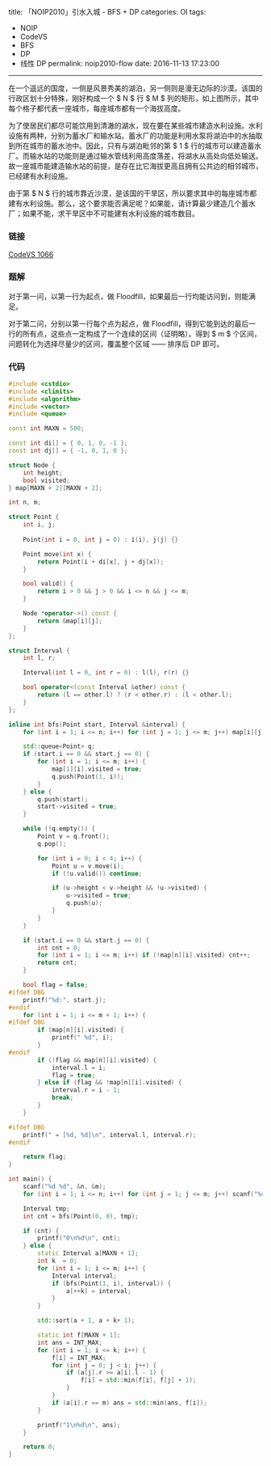 title: 「NOIP2010」引水入城 - BFS + DP
categories: OI
tags: 
  - NOIP
  - CodeVS
  - BFS
  - DP
  - 线性 DP
permalink: noip2010-flow
date: 2016-11-13 17:23:00
---

在一个遥远的国度，一侧是风景秀美的湖泊，另一侧则是漫无边际的沙漠。该国的行政区划十分特殊，刚好构成一个 $ N $ 行 $ M $ 列的矩形，如上图所示，其中每个格子都代表一座城市，每座城市都有一个海拔高度。

为了使居民们都尽可能饮用到清澈的湖水，现在要在某些城市建造水利设施。水利设施有两种，分别为蓄水厂和输水站。蓄水厂的功能是利用水泵将湖泊中的水抽取到所在城市的蓄水池中。因此，只有与湖泊毗邻的第 $ 1 $ 行的城市可以建造蓄水厂。而输水站的功能则是通过输水管线利用高度落差，将湖水从高处向低处输送。故一座城市能建造输水站的前提，是存在比它海拔更高且拥有公共边的相邻城市，已经建有水利设施。

由于第 $ N $ 行的城市靠近沙漠，是该国的干旱区，所以要求其中的每座城市都建有水利设施。那么，这个要求能否满足呢？如果能，请计算最少建造几个蓄水厂；如果不能，求干旱区中不可能建有水利设施的城市数目。

<!-- more -->

### 链接
[CodeVS 1066](http://codevs.cn/problem/1066/)

### 题解
对于第一问，以第一行为起点，做 Floodfill，如果最后一行均能访问到，则能满足。

对于第二问，分别以第一行每个点为起点，做 Floodfill，得到它能到达的最后一行的所有点，这些点一定构成了一个连续的区间（证明略）。得到 $ m $ 个区间，问题转化为选择尽量少的区间，覆盖整个区域 —— 排序后 DP 即可。

### 代码
```c++
#include <cstdio>
#include <climits>
#include <algorithm>
#include <vector>
#include <queue>

const int MAXN = 500;

const int di[] = { 0, 1, 0, -1 };
const int dj[] = { -1, 0, 1, 0 };

struct Node {
	int height;
	bool visited;
} map[MAXN + 2][MAXN + 2];

int n, m;

struct Point {
	int i, j;
	
	Point(int i = 0, int j = 0) : i(i), j(j) {}

	Point move(int x) {
		return Point(i + di[x], j + dj[x]);
	}

	bool valid() {
		return i > 0 && j > 0 && i <= n && j <= m;
	}

	Node *operator->() const {
		return &map[i][j];
	}
};

struct Interval {
	int l, r;

	Interval(int l = 0, int r = 0) : l(l), r(r) {}

	bool operator<(const Interval &other) const {
		return (l == other.l) ? (r < other.r) : (l < other.l);
	}
};

inline int bfs(Point start, Interval &interval) {
	for (int i = 1; i <= n; i++) for (int j = 1; j <= m; j++) map[i][j].visited = false;

	std::queue<Point> q;
	if (start.i == 0 && start.j == 0) {
		for (int i = 1; i <= m; i++) {
			map[1][i].visited = true;
			q.push(Point(1, i));
		}
	} else {
		q.push(start);
		start->visited = true;
	}

	while (!q.empty()) {
		Point v = q.front();
		q.pop();

		for (int i = 0; i < 4; i++) {
			Point u = v.move(i);
			if (!u.valid()) continue;

			if (u->height < v->height && !u->visited) {
				u->visited = true;
				q.push(u);
			}
		}
	}

	if (start.i == 0 && start.j == 0) {
		int cnt = 0;
		for (int i = 1; i <= m; i++) if (!map[n][i].visited) cnt++;
		return cnt;
	}

	bool flag = false;
#ifdef DBG
	printf("%d:", start.j);
#endif
	for (int i = 1; i <= m + 1; i++) {
#ifdef DBG
		if (map[n][i].visited) {
			printf(" %d", i);
		}
#endif
		if (!flag && map[n][i].visited) {
			interval.l = i;
			flag = true;
		} else if (flag && !map[n][i].visited) {
			interval.r = i - 1;
			break;
		}
	}

#ifdef DBG
	printf(" = [%d, %d]\n", interval.l, interval.r);
#endif

	return flag;
}

int main() {
	scanf("%d %d", &n, &m);
	for (int i = 1; i <= n; i++) for (int j = 1; j <= m; j++) scanf("%d", &map[i][j].height);

	Interval tmp;
	int cnt = bfs(Point(0, 0), tmp);

	if (cnt) {
		printf("0\n%d\n", cnt);
	} else {
		static Interval a[MAXN + 1];
		int k  = 0;
		for (int i = 1; i <= m; i++) {
			Interval interval;
			if (bfs(Point(1, i), interval)) {
				a[++k] = interval;
			}
		}

		std::sort(a + 1, a + k+ 1);

		static int f[MAXN + 1];
		int ans = INT_MAX;
		for (int i = 1; i <= k; i++) {
			f[i] = INT_MAX;
			for (int j = 0; j < i; j++) {
				if (a[j].r >= a[i].l - 1) {
					f[i] = std::min(f[i], f[j] + 1);
				}
			}
			if (a[i].r == m) ans = std::min(ans, f[i]);
		}

		printf("1\n%d\n", ans);
	}

	return 0;
}
```